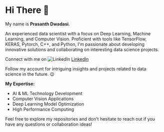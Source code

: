 # Hi There 👋

My name is **Prasanth Dwadasi**.

An experienced data scientist with a focus on Deep Learning, Machine Learning, and Computer Vision. Proficient with tools like TensorFlow, KERAS, Pytorch, C++, and Python, I'm passionate about developing innovative solutions and collaborating on interesting data science projects.

Connect with me on ![LinkedIn](https://i.stack.imgur.com/gVE0j.png) [LinkedIn](https://www.linkedin.com/in/prasanth-dwadasi/) 

Follow my account for intriguing insights and projects related to data science in the future. 😉

**My Expertise:**
- AI & ML Technology Development
- Computer Vision Applications
- Deep Learning Model Optimization
- High Performance Computing

Feel free to explore my repositories and don't hesitate to reach out if you have any questions or collaboration ideas!

